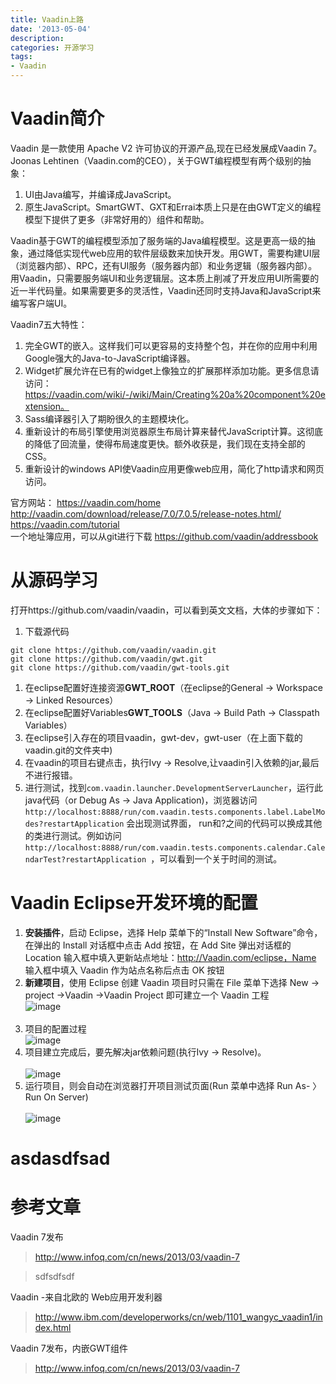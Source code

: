 ```yaml
---
title: Vaadin上路
date: '2013-05-04'
description:
categories: 开源学习
tags: 
- Vaadin
---
```


# Vaadin简介 #
Vaadin 是一款使用 Apache V2 许可协议的开源产品,现在已经发展成Vaadin 7。Joonas Lehtinen（Vaadin.com的CEO），关于GWT编程模型有两个级别的抽象：

1. UI由Java编写，并编译成JavaScript。
1. 原生JavaScript。SmartGWT、GXT和Errai本质上只是在由GWT定义的编程模型下提供了更多（非常好用的）组件和帮助。

Vaadin基于GWT的编程模型添加了服务端的Java编程模型。这是更高一级的抽象，通过降低实现代web应用的软件层级数来加快开发。用GWT，需要构建UI层（浏览器内部）、RPC，还有UI服务（服务器内部）和业务逻辑（服务器内部）。用Vaadin，只需要服务端UI和业务逻辑层。这本质上削减了开发应用UI所需要的近一半代码量。如果需要更多的灵活性，Vaadin还同时支持Java和JavaScript来编写客户端UI。<br> 

Vaadin7五大特性：<br/>

1. 完全GWT的嵌入。这样我们可以更容易的支持整个包，并在你的应用中利用Google强大的Java-to-JavaScript编译器。
1. Widget扩展允许在已有的widget上像独立的扩展那样添加功能。更多信息请访问：https://vaadin.com/wiki/-/wiki/Main/Creating%20a%20component%20extension。
1. Sass编译器引入了期盼很久的主题模块化。
1. 重新设计的布局引擎使用浏览器原生布局计算来替代JavaScript计算。这彻底的降低了回流量，使得布局速度更快。额外收获是，我们现在支持全部的CSS。
1. 重新设计的windows API使Vaadin应用更像web应用，简化了http请求和网页访问。


官方网站：
https://vaadin.com/home<br>
http://vaadin.com/download/release/7.0/7.0.5/release-notes.html/<br>
https://vaadin.com/tutorial<br>
一个地址簿应用，可以从git进行下载
https://github.com/vaadin/addressbook
# 从源码学习 #
打开https://github.com/vaadin/vaadin，可以看到英文文档，大体的步骤如下：

1. 下载源代码
<pre><code>git clone https://github.com/vaadin/vaadin.git
git clone https://github.com/vaadin/gwt.git
git clone https://github.com/vaadin/gwt-tools.git</code></pre>
1. 在eclipse配置好连接资源**GWT_ROOT**（在eclipse的General -> Workspace -> Linked Resources）
1. 在eclipse配置好Variables**GWT_TOOLS**（Java -> Build Path -> Classpath Variables）
1. 在eclipse引入存在的项目vaadin，gwt-dev，gwt-user（在上面下载的vaadin.git的文件夹中)
1. 在vaadin的项目右键点击，执行Ivy -> Resolve,让vaadin引入依赖的jar,最后不进行报错。
1. 进行测试，找到`com.vaadin.launcher.DevelopmentServerLauncher`，运行此java代码（or Debug As -> Java Application)，浏览器访问
 `http://localhost:8888/run/com.vaadin.tests.components.label.LabelModes?restartApplication`
会出现测试界面， run和?之间的代码可以换成其他的类进行测试。例如访问
 `http://localhost:8888/run/com.vaadin.tests.components.calendar.CalendarTest?restartApplication `，可以看到一个关于时间的测试。


# Vaadin Eclipse开发环境的配置 #
1. **安装插件**，启动 Eclipse，选择 Help 菜单下的“Install New Software”命令，在弹出的 Install 对话框中点击 Add 按钮，在 Add Site 弹出对话框的 Location 输入框中填入更新站点地址：http://Vaadin.com/eclipse，Name 输入框中填入 Vaadin 作为站点名称后点击 OK 按钮 
1. **新建项目**，使用 Eclipse 创建 Vaadin 项目时只需在 File 菜单下选择 New -> project ->Vaadin ->Vaadin Project 即可建立一个 Vaadin 工程<br/>
![image](/assets/media/post/first.png)<br/><br/>
1. 项目的配置过程<br/>
![image](/assets/media/post/vaadin7new.png)<br/>
1. 项目建立完成后，要先解决jar依赖问题(执行Ivy -> Resolve)。<br/><br/>
![image](/assets/media/post/resolve.png)<br/>
1. 运行项目，则会自动在浏览器打开项目测试页面(Run 菜单中选择 Run As- 〉 Run On Server)<br/><br/>
![image](/assets/media/post/yunxing.png)<br/>

# asdasdfsad




# 参考文章 #
Vaadin 7发布

> http://www.infoq.com/cn/news/2013/03/vaadin-7


>sdfsdfsdf



Vaadin -来自北欧的 Web应用开发利器
> http://www.ibm.com/developerworks/cn/web/1101_wangyc_vaadin1/index.html<br>

Vaadin 7发布，内嵌GWT组件
> http://www.infoq.com/cn/news/2013/03/vaadin-7


